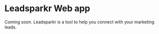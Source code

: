 # Leadsparkr Web app
Coming soon. Leadsparkr is a tool to help you connect with your marketing leads.